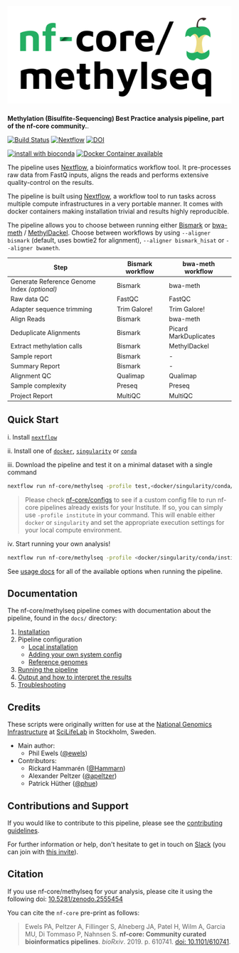 # ![nf-core/methylseq](docs/images/nf-core-methylseq_logo.png)

**Methylation (Bisulfite-Sequencing) Best Practice analysis pipeline, part of the nf-core community.**.

[![Build Status](https://travis-ci.com/nf-core/methylseq.svg?branch=master)](https://travis-ci.com/nf-core/methylseq)
[![Nextflow](https://img.shields.io/badge/nextflow-%E2%89%A519.04.0-brightgreen.svg)](https://www.nextflow.io/)
[![DOI](https://zenodo.org/badge/124913037.svg)](https://zenodo.org/badge/latestdoi/124913037)

[![install with bioconda](https://img.shields.io/badge/install%20with-bioconda-brightgreen.svg)](http://bioconda.github.io/)
[![Docker Container available](https://img.shields.io/docker/automated/nfcore/methylseq.svg)](https://hub.docker.com/r/nfcore/methylseq/)

The pipeline uses [Nextflow](https://www.nextflow.io), a bioinformatics workflow tool. It pre-processes raw data from FastQ inputs, aligns the reads and performs extensive quality-control on the results.

The pipeline is built using [Nextflow](https://www.nextflow.io), a workflow tool to run tasks across multiple compute infrastructures in a very portable manner. It comes with docker containers making installation trivial and results highly reproducible.

The pipeline allows you to choose between running either [Bismark](https://github.com/FelixKrueger/Bismark) or [bwa-meth](https://github.com/brentp/bwa-meth) / [MethylDackel](https://github.com/dpryan79/methyldackel).
Choose between workflows by using `--aligner bismark` (default, uses bowtie2 for alignment), `--aligner bismark_hisat` or `--aligner bwameth`.

| Step                                         | Bismark workflow | bwa-meth workflow     |
|----------------------------------------------|------------------|-----------------------|
| Generate Reference Genome Index _(optional)_ | Bismark          | bwa-meth              |
| Raw data QC                                  | FastQC           | FastQC                |
| Adapter sequence trimming                    | Trim Galore!     | Trim Galore!          |
| Align Reads                                  | Bismark          | bwa-meth              |
| Deduplicate Alignments                       | Bismark          | Picard MarkDuplicates |
| Extract methylation calls                    | Bismark          | MethylDackel          |
| Sample report                                | Bismark          | -                     |
| Summary Report                               | Bismark          | -                     |
| Alignment QC                                 | Qualimap         | Qualimap              |
| Sample complexity                            | Preseq           | Preseq                |
| Project Report                               | MultiQC          | MultiQC               |

## Quick Start

i. Install [`nextflow`](https://nf-co.re/usage/installation)

ii. Install one of [`docker`](https://docs.docker.com/engine/installation/), [`singularity`](https://www.sylabs.io/guides/3.0/user-guide/) or [`conda`](https://conda.io/miniconda.html)

iii. Download the pipeline and test it on a minimal dataset with a single command

```bash
nextflow run nf-core/methylseq -profile test,<docker/singularity/conda/institute>
```

> Please check [nf-core/configs](https://github.com/nf-core/configs#documentation) to see if a custom config file to run nf-core pipelines already exists for your Institute. If so, you can simply use `-profile institute` in your command. This will enable either `docker` or `singularity` and set the appropriate execution settings for your local compute environment.

iv. Start running your own analysis!

```bash
nextflow run nf-core/methylseq -profile <docker/singularity/conda/institute> --reads '*_R{1,2}.fastq.gz' --genome GRCh37
```

See [usage docs](docs/usage.md) for all of the available options when running the pipeline.

## Documentation

The nf-core/methylseq pipeline comes with documentation about the pipeline, found in the `docs/` directory:

1. [Installation](https://nf-co.re/usage/installation)
2. Pipeline configuration
    * [Local installation](https://nf-co.re/usage/local_installation)
    * [Adding your own system config](https://nf-co.re/usage/adding_own_config)
    * [Reference genomes](https://nf-co.re/usage/reference_genomes)
3. [Running the pipeline](docs/usage.md)
4. [Output and how to interpret the results](docs/output.md)
5. [Troubleshooting](https://nf-co.re/usage/troubleshooting)

## Credits

These scripts were originally written for use at the [National Genomics Infrastructure](https://portal.scilifelab.se/genomics/) at [SciLifeLab](http://www.scilifelab.se/) in Stockholm, Sweden.

* Main author:
  * Phil Ewels ([@ewels](https://github.com/ewels/))
* Contributors:
  * Rickard Hammarén ([@Hammarn](https://github.com/Hammarn/))
  * Alexander Peltzer ([@apeltzer](https://github.com/apeltzer/))
  * Patrick Hüther ([@phue](https://github.com/phue/))

## Contributions and Support

If you would like to contribute to this pipeline, please see the [contributing guidelines](.github/CONTRIBUTING.md).

For further information or help, don't hesitate to get in touch on [Slack](https://nfcore.slack.com/channels/methylseq) (you can join with [this invite](https://nf-co.re/join/slack)).

## Citation

If you use  nf-core/methylseq for your analysis, please cite it using the following doi: [10.5281/zenodo.2555454](https://doi.org/10.5281/zenodo.2555454)

You can cite the `nf-core` pre-print as follows:  

> Ewels PA, Peltzer A, Fillinger S, Alneberg JA, Patel H, Wilm A, Garcia MU, Di Tommaso P, Nahnsen S. **nf-core: Community curated bioinformatics pipelines**. *bioRxiv*. 2019. p. 610741. [doi: 10.1101/610741](https://www.biorxiv.org/content/10.1101/610741v1).
